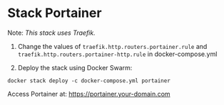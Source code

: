 # Stack Portainer
Note: <i>This stack uses Traefik.</i>

1. Change the values of `traefik.http.routers.portainer.rule` and `traefik.http.routers.portainer-http.rule` in docker-compose.yml


2. Deploy the stack using Docker Swarm:

```
docker stack deploy -c docker-compose.yml portainer
```

Access Portainer at: https://portainer.your-domain.com
